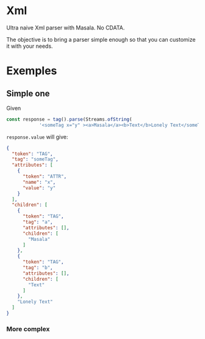 # Xml

Ultra naive Xml parser with Masala. No CDATA.

The objective is to bring a parser simple enough so that you can customize it with your needs.

# Exemples


## Simple one 

Given 

```javascript
const response = tag().parse(Streams.ofString(
            '<someTag x="y" ><a>Masala</a><b>Text</b>Lonely Text</someTag>'));

```

`response.value` will give:

```json
{
  "token": "TAG",
  "tag": "someTag",
  "attributes": [
    {
      "token": "ATTR",
      "name": "x",
      "value": "y"
    }
  ],
  "children": [
    {
      "token": "TAG",
      "tag": "a",
      "attributes": [],
      "children": [
        "Masala"
      ]
    },
    {
      "token": "TAG",
      "tag": "b",
      "attributes": [],
      "children": [
        "Text"
      ]
    },
    "Lonely Text"
  ]
}

```

### More complex




